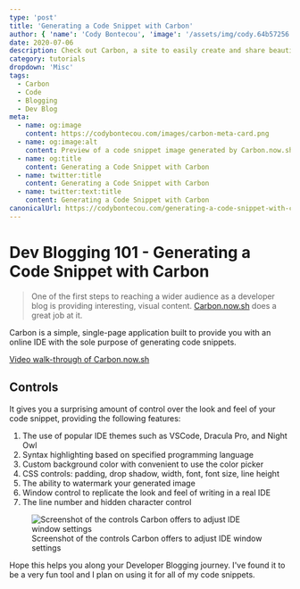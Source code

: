 ```yaml
---
type: 'post'
title: 'Generating a Code Snippet with Carbon'
author: { 'name': 'Cody Bontecou', 'image': '/assets/img/cody.64b57256.jpg' }
date: 2020-07-06
description: Check out Carbon, a site to easily create and share beautiful images of your source code.
category: tutorials
dropdown: 'Misc'
tags:
  - Carbon
  - Code
  - Blogging
  - Dev Blog
meta:
  - name: og:image
    content: https://codybontecou.com/images/carbon-meta-card.png
  - name: og:image:alt
    content: Preview of a code snippet image generated by Carbon.now.sh
  - name: og:title
    content: Generating a Code Snippet with Carbon
  - name: twitter:title
    content: Generating a Code Snippet with Carbon
  - name: twitter:text:title
    content: Generating a Code Snippet with Carbon
canonicalUrl: https://codybontecou.com/generating-a-code-snippet-with-carbon.html
---
```


<h1 class="text-4xl font-semibold">Dev Blogging 101 - Generating a Code Snippet with Carbon</h1>

> One of the first steps to reaching a wider audience as a developer blog is providing interesting, visual content. [Carbon.now.sh](https://carbon.now.sh) does a great job at it.

Carbon is a simple, single-page application built to provide you with an online IDE with the sole purpose of generating code snippets.

<a class="mt-2 text-center text-gray-400" href="https://www.youtube.com/watch?v=Vw3NKsfWMDo" target="_blank">Video walk-through of Carbon.now.sh</a>

## Controls

It gives you a surprising amount of control over the look and feel of your code snippet, providing the following features:

1. The use of popular IDE themes such as VSCode, Dracula Pro, and Night Owl
1. Syntax highlighting based on specified programming language
1. Custom background color with convenient to use the color picker
1. CSS controls: padding, drop shadow, width, font, font size, line height
1. The ability to watermark your generated image
1. Window control to replicate the look and feel of writing in a real IDE
1. The line number and hidden character control

<figure class="flex items-center">
  <img src="https://codybontecou.com/images/carbon-features.png" alt="Screenshot of the controls Carbon offers to adjust IDE window settings" class="w-1/2 rounded shadow-lg" />
  <figcaption class="mt-2 text-center text-gray-400">Screenshot of the controls Carbon offers to adjust IDE window settings</figcaption>
</figure>

Hope this helps you along your Developer Blogging journey. I've found it to be a very fun tool and I plan on using it for all of my code snippets.
